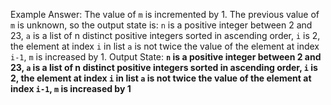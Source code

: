 Example Answer:
The value of `m` is incremented by 1. The previous value of `m` is unknown, so the output state is: `n` is a positive integer between 2 and 23, `a` is a list of n distinct positive integers sorted in ascending order, `i` is 2, the element at index `i` in list `a` is not twice the value of the element at index `i-1`, `m` is increased by 1.
Output State: **`n` is a positive integer between 2 and 23, `a` is a list of n distinct positive integers sorted in ascending order, `i` is 2, the element at index `i` in list `a` is not twice the value of the element at index `i-1`, `m` is increased by 1**